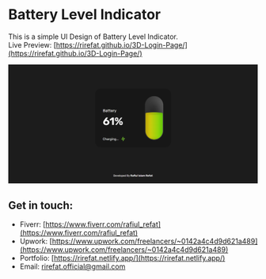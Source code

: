 # Battery Level Indicator
This is a simple UI Design of Battery Level Indicator.  <br> 
Live Preview: [https://rirefat.github.io/3D-Login-Page/](https://rirefat.github.io/3D-Login-Page/) 


![Battery Level Indicator Preview](./Preview-of-Live-Battery-Percentage.png "Battery Level Indicator")

## Get in touch:
- Fiverr: [https://www.fiverr.com/rafiul_refat](https://www.fiverr.com/rafiul_refat) 
- Upwork: [https://www.upwork.com/freelancers/~0142a4c4d9d621a489](https://www.upwork.com/freelancers/~0142a4c4d9d621a489) 
- Portfolio: [https://rirefat.netlify.app/](https://rirefat.netlify.app/) 
- Email: <a href="mailto:rirefat.official@gmail.com">rirefat.official@gmail.com</a>